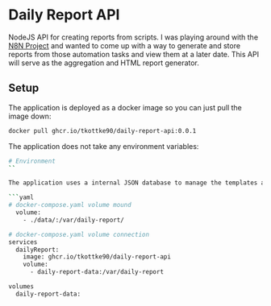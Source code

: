 # Daily Report API

NodeJS API for creating reports from scripts.  I was playing around with the [N8N Project]() and wanted to come up with a way to generate and store reports from those automation tasks and view them at a later date.  This API will serve as the aggregation and HTML report generator.

## Setup

The application is deployed as a docker image so you can just pull the image down:

```sh
docker pull ghcr.io/tkottke90/daily-report-api:0.0.1
```

The application does not take any environment variables:

```sh
# Environment
``

The application uses a internal JSON database to manage the templates and reports.  To persist the data, connect to the `/var/daily-report` directory;

```yaml
# docker-compose.yaml volume mound
  volume:
    - ./data/:/var/daily-report/

# docker-compose.yaml volume connection
services
  dailyReport:
    image: ghcr.io/tkottke90/daily-report-api
    volume:
      - daily-report-data:/var/daily-report

volumes
  daily-report-data:
```